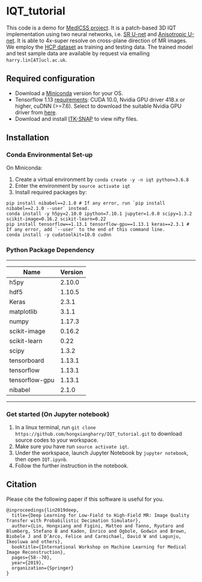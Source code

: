 # IQT_tutorial
This code is a demo for [MedICSS project](https://medicss.cs.ucl.ac.uk/image-quality-transfer-in-mri-with-deep-neural-networks/). It is a patch-based 3D IQT implementation using two neural networks, i.e. [SR U-net](https://arxiv.org/pdf/1706.03142.pdf) and [Anisotropic U-net](https://arxiv.org/pdf/1909.06763.pdf). It is able to 4x-super resolve on cross-plane direction of MR images. We employ the [HCP dataset](http://www.humanconnectomeproject.org/) as training and testing data. The trained model and test sample data are available by request via emailing `harry.lin[AT]ucl.ac.uk`.

## Required configuration
* Download a [Miniconda](https://docs.conda.io/en/latest/miniconda.html) version for your OS.
* Tensorflow 1.13 [requirements](https://www.tensorflow.org/install/gpu): CUDA 10.0, Nvidia GPU driver 418.x or higher, cuDNN (>=7.6). Select to download the suitable Nvidia GPU driver from [here](https://www.nvidia.com/download/index.aspx?lang=en-us).
* Download and install [ITK-SNAP](http://www.itksnap.org/pmwiki/pmwiki.php?n=Downloads.SNAP3) to view nifty files.

## Installation

### Conda Environmental Set-up
On Miniconda: 
1. Create a virtual environment by `conda create -y -n iqt python=3.6.8`
2. Enter the environment by `source activate iqt`
3. Install required packages by:
```
pip install nibabel==2.1.0 # If any error, run `pip install nibabel==2.1.0 --user` instead.
conda install -y h5py=2.10.0 ipython=7.10.1 jupyter=1.0.0 scipy=1.3.2 scikit-image=0.16.2 scikit-learn=0.22 
pip install tensorflow==1.13.1 tensorflow-gpu==1.13.1 keras==2.3.1 # If any error, add `--user` to the end of this command line.
conda install -y cudatoolkit=10.0 cudnn
```

### Python Package Dependency
------------------------------------------
Name                     |Version         
-------------------------|----------------
h5py                     | 2.10.0           
hdf5                     | 1.10.5           
Keras                    | 2.3.1          
matplotlib               | 3.1.1            
numpy                    | 1.17.3          
scikit-image             | 0.16.2           
scikit-learn             | 0.22             
scipy                    | 1.3.2            
tensorboard              | 1.13.1           
tensorflow               | 1.13.1           
tensorflow-gpu           | 1.13.1          
nibabel                  | 2.1.0          
------------------------------------------

### Get started (On Jupyter notebook)
1. In a linux terminal, run `git clone https://github.com/hongxiangharry/IQT_tutorial.git` to download source codes to your workspace.
2. Make sure you have run `source activate iqt`.
3. Under the workspace, launch Jupyter Notebook by `jupyter notebook`, then open `IQT.ipynb`.
4. Follow the further instruction in the notebook.


## Citation
Please cite the following paper if this software is useful for you.
```
@inproceedings{lin2019deep,
  title={Deep Learning for Low-Field to High-Field MR: Image Quality Transfer with Probabilistic Decimation Simulator},
  author={Lin, Hongxiang and Figini, Matteo and Tanno, Ryutaro and Blumberg, Stefano B and Kaden, Enrico and Ogbole, Godwin and Brown, Biobele J and D’Arco, Felice and Carmichael, David W and Lagunju, Ikeoluwa and others},
  booktitle={International Workshop on Machine Learning for Medical Image Reconstruction},
  pages={58--70},
  year={2019},
  organization={Springer}
}
```
